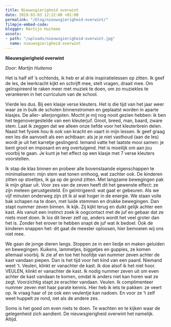 ```yaml
---
title: Nieuwsgierigheid overwint
date: 2019-03-03 12:22:00 +01:00
permalink: "/blog/nieuwsgierigheid-overwint/"
filmpje-embed-code: 
blogger: Martijn Huitema
assets:
- path: "/uploads/nieuwsgierigheid-overwint.jpg"
  name: nieuwsgierigheid-overwint
---
```


**Nieuwsgierigheid overwint**

*Door: Martijn Huitema*

Het is half elf ’s ochtends, ik heb er al drie inspiratielessen op zitten. Ik geef de les, de leerkracht kijkt en schrijft mee, stelt vragen, draait mee. Om geïnspireerd te raken meer met muziek te doen, om zo muziekles te verankeren in het curriculum van de school.

Vierde les dus. Bij een klasje verse kleuters. Het is die tijd van het jaar weer waar ze in bulk de scholen binnenstromen en geplaatst worden in aparte klasjes. De aller- allerjongsten. Mocht je mij nog nooit gezien hebben: ik ben het tegenovergestelde van een kleuterjuf. Groot, breed, man, baard, zware stem. Laat ik zeggen dat we alleen onze liefde voor het kleuterbrein delen. Naast het fysiek hou ik ook van kracht en vaart in mijn lessen. Ik geef graag een les die aanvoelt als een achtbaan: als je je niet vasthoud (aan de les) wordt je uit het karretje geslingerd. Iemand vatte het laatste mooi samen: je bent groot en imposant en erg overtuigend. Het is moeilijk om aan jou voorbij te gaan. Je kunt je het effect op een klasje met 7 verse kleuters voorstellen.

Ik stap de klas binnen en probeer alle bovenstaande eigenschappen te minimaliseren: mijn stem wat tonen omhoog, wat zachter ook. De kinderen zitten op stoeltjes, ik ga op de grond zitten. Met langzame bewegingen pak ik mijn gitaar uit. Voor zes van de zeven heeft dit het gewenste effect: ze zijn meteen gerustgesteld. En geïntrigeerd: wat gaat er gebeuren. Als we vijf minuten onderweg zijn zit ik al wat hoger in de energie. We staan volle bak schapen na te doen, met luide stemmen en drukke bewegingen. Dan stapt nummer zeven binnen. Ik kijk. Zij kijkt terug en duikt gelijk achter een kast. Als vanuit een instinct zoek ik oogcontact met de juf en gebaar dat ze niets moet doen. Ik los dit liever zelf op, anders wordt het veel groter dan het is. Zonder het erover te hebben snapt de juf wat ik bedoel. Ook de kinderen snappen het: dit gaat de meester oplossen, hier bemoeien wij ons niet mee. 

We gaan de jonge dieren langs. Stoppen ze in een liedje en maken geluiden en bewegingen. Kuikens, lammetjes, biggetjes en guppies, ze komen allemaal voorbij. Ik zie af en toe het hoofdje van nummer zeven achter de kast vandaan piepen. Dan is het tijd voor het kind van een paard. Niemand weet ’t. Veulen, klinkt er vanachter de kast. Ik doe alsof ik het niet hoor. VEULEN, klinkt er vanachter de kast. Ik nodig nummer zeven uit om even achter de kast vandaan te komen, omdat ik anders niet kan horen wat ze zegt. Voorzichtig stapt ze erachter vandaan. Veulen. Ik complimenteer nummer zeven met haar parate kennis. Hier heb ik iets te pakken: ze veert op. Ik vraag haar of ze ook een veulentje kan nadoen. En voor ze ’t zelf weet huppelt ze rond, net als de andere zes.

Soms is het goed om even niets te doen. Te wachten en te kijken waar de gelegenheid zich aandient. De nieuwsgierigheid overwint het namelijk. Altijd.
